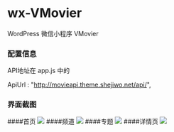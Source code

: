 # wx-VMovier
WordPress 微信小程序  VMovier

### 配置信息


API地址在 app.js 中的 


ApiUrl    : "http://movieapi.theme.shejiwo.net/api/",









### 界面截图

####首页
<img src="http://theme.shejiwo.net/movie/wp-content/uploads/2017/01/IMG_2942.jpg">
####频道
<img src="http://theme.shejiwo.net/movie/wp-content/uploads/2017/01/IMG_2936.jpg">
####专题
<img src="http://theme.shejiwo.net/movie/wp-content/uploads/2017/01/IMG_2937.jpg">
####详情页
<img src="http://theme.shejiwo.net/movie/wp-content/uploads/2017/01/IMG_2939.jpg">

